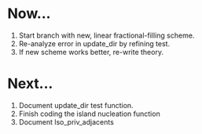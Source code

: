 Now...
======

1.  Start branch with new, linear fractional-filling scheme.
1.  Re-analyze error in update_dir by refining test.
1.  If new scheme works better, re-write theory.

Next...
=======


1.  Document update_dir test function.
1.  Finish coding the island nucleation function
1.  Document lso_priv_adjacents
